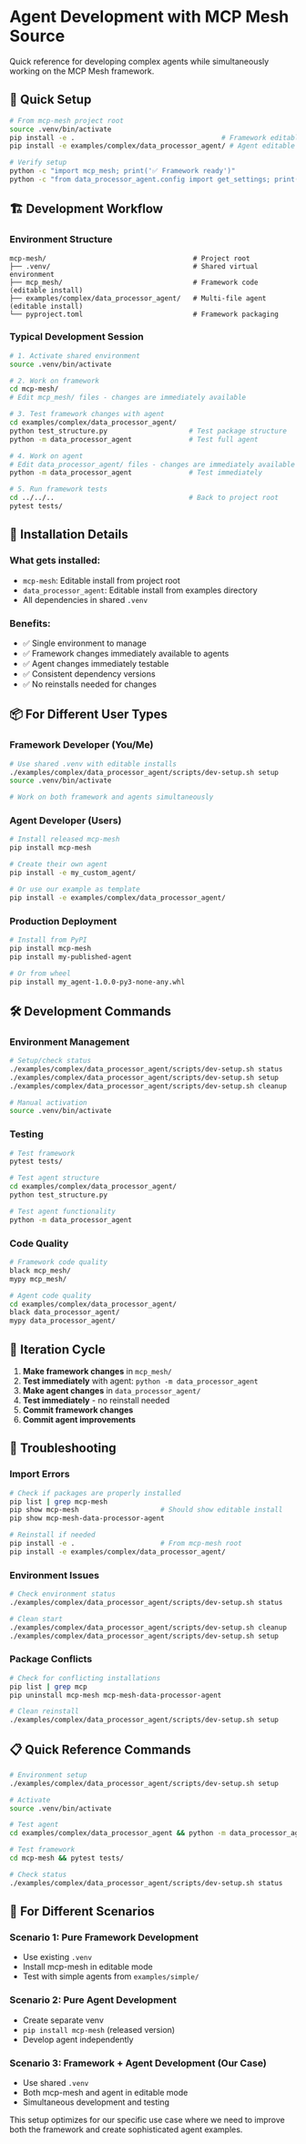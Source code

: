 # Agent Development with MCP Mesh Source

Quick reference for developing complex agents while simultaneously working on the MCP Mesh framework.

## 🚀 **Quick Setup**

```bash
# From mcp-mesh project root
source .venv/bin/activate
pip install -e .                                    # Framework editable
pip install -e examples/complex/data_processor_agent/ # Agent editable

# Verify setup
python -c "import mcp_mesh; print('✅ Framework ready')"
python -c "from data_processor_agent.config import get_settings; print(f'✅ Agent: {get_settings().agent_name}')"
```

## 🏗️ **Development Workflow**

### **Environment Structure**
```
mcp-mesh/                                    # Project root
├── .venv/                                   # Shared virtual environment
├── mcp_mesh/                                # Framework code (editable install)
├── examples/complex/data_processor_agent/   # Multi-file agent (editable install)
└── pyproject.toml                           # Framework packaging
```

### **Typical Development Session**

```bash
# 1. Activate shared environment
source .venv/bin/activate

# 2. Work on framework
cd mcp-mesh/
# Edit mcp_mesh/ files - changes are immediately available

# 3. Test framework changes with agent
cd examples/complex/data_processor_agent/
python test_structure.py                    # Test package structure
python -m data_processor_agent              # Test full agent

# 4. Work on agent 
# Edit data_processor_agent/ files - changes are immediately available
python -m data_processor_agent              # Test immediately

# 5. Run framework tests
cd ../../..                                 # Back to project root
pytest tests/
```

## 🔧 **Installation Details**

### **What gets installed:**
- `mcp-mesh`: Editable install from project root
- `data_processor_agent`: Editable install from examples directory
- All dependencies in shared `.venv`

### **Benefits:**
- ✅ Single environment to manage
- ✅ Framework changes immediately available to agents
- ✅ Agent changes immediately testable
- ✅ Consistent dependency versions
- ✅ No reinstalls needed for changes

## 📦 **For Different User Types**

### **Framework Developer (You/Me)**
```bash
# Use shared .venv with editable installs
./examples/complex/data_processor_agent/scripts/dev-setup.sh setup
source .venv/bin/activate

# Work on both framework and agents simultaneously
```

### **Agent Developer (Users)**
```bash
# Install released mcp-mesh
pip install mcp-mesh

# Create their own agent
pip install -e my_custom_agent/

# Or use our example as template
pip install -e examples/complex/data_processor_agent/
```

### **Production Deployment**
```bash
# Install from PyPI
pip install mcp-mesh
pip install my-published-agent

# Or from wheel
pip install my_agent-1.0.0-py3-none-any.whl
```

## 🛠️ **Development Commands**

### **Environment Management**
```bash
# Setup/check status
./examples/complex/data_processor_agent/scripts/dev-setup.sh status
./examples/complex/data_processor_agent/scripts/dev-setup.sh setup
./examples/complex/data_processor_agent/scripts/dev-setup.sh cleanup

# Manual activation
source .venv/bin/activate
```

### **Testing**
```bash
# Test framework
pytest tests/

# Test agent structure
cd examples/complex/data_processor_agent/
python test_structure.py

# Test agent functionality
python -m data_processor_agent
```

### **Code Quality**
```bash
# Framework code quality
black mcp_mesh/
mypy mcp_mesh/

# Agent code quality  
cd examples/complex/data_processor_agent/
black data_processor_agent/
mypy data_processor_agent/
```

## 🔄 **Iteration Cycle**

1. **Make framework changes** in `mcp_mesh/`
2. **Test immediately** with agent: `python -m data_processor_agent`
3. **Make agent changes** in `data_processor_agent/`
4. **Test immediately** - no reinstall needed
5. **Commit framework changes** 
6. **Commit agent improvements**

## 🐛 **Troubleshooting**

### **Import Errors**
```bash
# Check if packages are properly installed
pip list | grep mcp-mesh
pip show mcp-mesh                    # Should show editable install
pip show mcp-mesh-data-processor-agent

# Reinstall if needed
pip install -e .                     # From mcp-mesh root
pip install -e examples/complex/data_processor_agent/
```

### **Environment Issues**
```bash
# Check environment status
./examples/complex/data_processor_agent/scripts/dev-setup.sh status

# Clean start
./examples/complex/data_processor_agent/scripts/dev-setup.sh cleanup
./examples/complex/data_processor_agent/scripts/dev-setup.sh setup
```

### **Package Conflicts**
```bash
# Check for conflicting installations
pip list | grep mcp
pip uninstall mcp-mesh mcp-mesh-data-processor-agent

# Clean reinstall
./examples/complex/data_processor_agent/scripts/dev-setup.sh setup
```

## 📋 **Quick Reference Commands**

```bash
# Environment setup
./examples/complex/data_processor_agent/scripts/dev-setup.sh setup

# Activate
source .venv/bin/activate

# Test agent
cd examples/complex/data_processor_agent && python -m data_processor_agent

# Test framework  
cd mcp-mesh && pytest tests/

# Check status
./examples/complex/data_processor_agent/scripts/dev-setup.sh status
```

## 🎯 **For Different Scenarios**

### **Scenario 1: Pure Framework Development**
- Use existing `.venv`
- Install mcp-mesh in editable mode
- Test with simple agents from `examples/simple/`

### **Scenario 2: Pure Agent Development** 
- Create separate venv
- `pip install mcp-mesh` (released version)
- Develop agent independently

### **Scenario 3: Framework + Agent Development (Our Case)**
- Use shared `.venv` 
- Both mcp-mesh and agent in editable mode
- Simultaneous development and testing

This setup optimizes for our specific use case where we need to improve both the framework and create sophisticated agent examples.